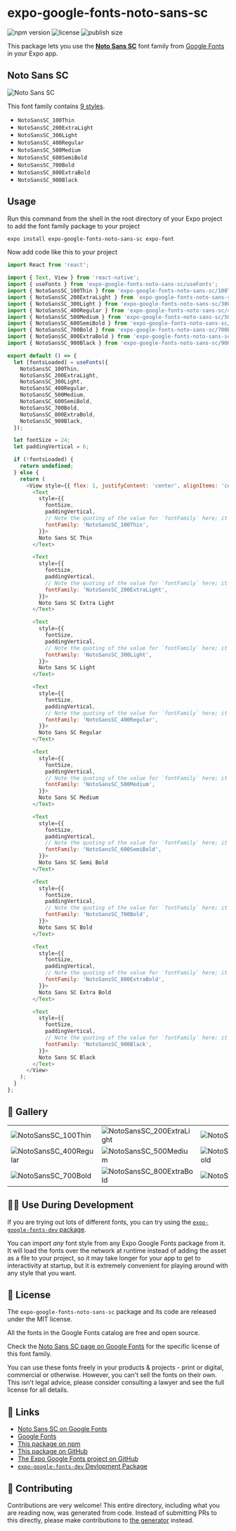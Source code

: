 # expo-google-fonts-noto-sans-sc

![npm version](https://flat.badgen.net/npm/v/expo-google-fonts-noto-sans-sc)
![license](https://flat.badgen.net/github/license/expo/google-fonts)
![publish size](https://flat.badgen.net/packagephobia/install/expo-google-fonts-noto-sans-sc)

This package lets you use the [**Noto Sans SC**](https://fonts.google.com/specimen/Noto+Sans+SC) font family from [Google Fonts](https://fonts.google.com/) in your Expo app.

## Noto Sans SC

![Noto Sans SC](./font-family.png)

This font family contains [9 styles](#-gallery).

- `NotoSansSC_100Thin`
- `NotoSansSC_200ExtraLight`
- `NotoSansSC_300Light`
- `NotoSansSC_400Regular`
- `NotoSansSC_500Medium`
- `NotoSansSC_600SemiBold`
- `NotoSansSC_700Bold`
- `NotoSansSC_800ExtraBold`
- `NotoSansSC_900Black`

## Usage

Run this command from the shell in the root directory of your Expo project to add the font family package to your project
```sh
expo install expo-google-fonts-noto-sans-sc expo-font
```

Now add code like this to your project
```js
import React from 'react';

import { Text, View } from 'react-native';
import { useFonts } from 'expo-google-fonts-noto-sans-sc/useFonts';
import { NotoSansSC_100Thin } from 'expo-google-fonts-noto-sans-sc/100Thin';
import { NotoSansSC_200ExtraLight } from 'expo-google-fonts-noto-sans-sc/200ExtraLight';
import { NotoSansSC_300Light } from 'expo-google-fonts-noto-sans-sc/300Light';
import { NotoSansSC_400Regular } from 'expo-google-fonts-noto-sans-sc/400Regular';
import { NotoSansSC_500Medium } from 'expo-google-fonts-noto-sans-sc/500Medium';
import { NotoSansSC_600SemiBold } from 'expo-google-fonts-noto-sans-sc/600SemiBold';
import { NotoSansSC_700Bold } from 'expo-google-fonts-noto-sans-sc/700Bold';
import { NotoSansSC_800ExtraBold } from 'expo-google-fonts-noto-sans-sc/800ExtraBold';
import { NotoSansSC_900Black } from 'expo-google-fonts-noto-sans-sc/900Black';

export default () => {
  let [fontsLoaded] = useFonts({
    NotoSansSC_100Thin,
    NotoSansSC_200ExtraLight,
    NotoSansSC_300Light,
    NotoSansSC_400Regular,
    NotoSansSC_500Medium,
    NotoSansSC_600SemiBold,
    NotoSansSC_700Bold,
    NotoSansSC_800ExtraBold,
    NotoSansSC_900Black,
  });

  let fontSize = 24;
  let paddingVertical = 6;

  if (!fontsLoaded) {
    return undefined;
  } else {
    return (
      <View style={{ flex: 1, justifyContent: 'center', alignItems: 'center' }}>
        <Text
          style={{
            fontSize,
            paddingVertical,
            // Note the quoting of the value for `fontFamily` here; it expects a string!
            fontFamily: 'NotoSansSC_100Thin',
          }}>
          Noto Sans SC Thin
        </Text>

        <Text
          style={{
            fontSize,
            paddingVertical,
            // Note the quoting of the value for `fontFamily` here; it expects a string!
            fontFamily: 'NotoSansSC_200ExtraLight',
          }}>
          Noto Sans SC Extra Light
        </Text>

        <Text
          style={{
            fontSize,
            paddingVertical,
            // Note the quoting of the value for `fontFamily` here; it expects a string!
            fontFamily: 'NotoSansSC_300Light',
          }}>
          Noto Sans SC Light
        </Text>

        <Text
          style={{
            fontSize,
            paddingVertical,
            // Note the quoting of the value for `fontFamily` here; it expects a string!
            fontFamily: 'NotoSansSC_400Regular',
          }}>
          Noto Sans SC Regular
        </Text>

        <Text
          style={{
            fontSize,
            paddingVertical,
            // Note the quoting of the value for `fontFamily` here; it expects a string!
            fontFamily: 'NotoSansSC_500Medium',
          }}>
          Noto Sans SC Medium
        </Text>

        <Text
          style={{
            fontSize,
            paddingVertical,
            // Note the quoting of the value for `fontFamily` here; it expects a string!
            fontFamily: 'NotoSansSC_600SemiBold',
          }}>
          Noto Sans SC Semi Bold
        </Text>

        <Text
          style={{
            fontSize,
            paddingVertical,
            // Note the quoting of the value for `fontFamily` here; it expects a string!
            fontFamily: 'NotoSansSC_700Bold',
          }}>
          Noto Sans SC Bold
        </Text>

        <Text
          style={{
            fontSize,
            paddingVertical,
            // Note the quoting of the value for `fontFamily` here; it expects a string!
            fontFamily: 'NotoSansSC_800ExtraBold',
          }}>
          Noto Sans SC Extra Bold
        </Text>

        <Text
          style={{
            fontSize,
            paddingVertical,
            // Note the quoting of the value for `fontFamily` here; it expects a string!
            fontFamily: 'NotoSansSC_900Black',
          }}>
          Noto Sans SC Black
        </Text>
      </View>
    );
  }
};

```

## 🔡 Gallery


||||
|-|-|-|
|![NotoSansSC_100Thin](.//100Thin/NotoSansSC_100Thin.ttf.png)|![NotoSansSC_200ExtraLight](.//200ExtraLight/NotoSansSC_200ExtraLight.ttf.png)|![NotoSansSC_300Light](.//300Light/NotoSansSC_300Light.ttf.png)||
|![NotoSansSC_400Regular](.//400Regular/NotoSansSC_400Regular.ttf.png)|![NotoSansSC_500Medium](.//500Medium/NotoSansSC_500Medium.ttf.png)|![NotoSansSC_600SemiBold](.//600SemiBold/NotoSansSC_600SemiBold.ttf.png)||
|![NotoSansSC_700Bold](.//700Bold/NotoSansSC_700Bold.ttf.png)|![NotoSansSC_800ExtraBold](.//800ExtraBold/NotoSansSC_800ExtraBold.ttf.png)|![NotoSansSC_900Black](.//900Black/NotoSansSC_900Black.ttf.png)||


## 👩‍💻 Use During Development

If you are trying out lots of different fonts, you can try using the [`expo-google-fonts-dev` package](https://github.com/freeboub/google-fonts/tree/master/font-packages/dev#readme).

You can import *any* font style from any Expo Google Fonts package from it. It will load the fonts
over the network at runtime instead of adding the asset as a file to your project, so it may take longer
for your app to get to interactivity at startup, but it is extremely convenient
for playing around with any style that you want.

## 📖 License

The `expo-google-fonts-noto-sans-sc` package and its code are released under the MIT license.

All the fonts in the Google Fonts catalog are free and open source.

Check the [Noto Sans SC page on Google Fonts](https://fonts.google.com/specimen/Noto+Sans+SC) for the specific license of this font family.

You can use these fonts freely in your products & projects - print or digital, commercial or otherwise. However, you can't sell the fonts on their own. This isn't legal advice, please consider consulting a lawyer and see the full license for all details.

## 🔗 Links

- [Noto Sans SC on Google Fonts](https://fonts.google.com/specimen/Noto+Sans+SC)
- [Google Fonts](https://fonts.google.com/)
- [This package on npm](https://www.npmjs.com/package/expo-google-fonts-noto-sans-sc)
- [This package on GitHub](https://github.com/freeboub/google-fonts/tree/master/font-packages/noto-sans-sc)
- [The Expo Google Fonts project on GitHub](https://github.com/freeboub/google-fonts)
- [`expo-google-fonts-dev` Devlopment Package](https://github.com/freeboub/google-fonts/tree/master/font-packages/dev)

## 🤝 Contributing

Contributions are very welcome! This entire directory, including what you are reading now, was generated from code. Instead of submitting PRs to this directly, please make contributions to [the generator](https://github.com/freeboub/google-fonts/tree/master/packages/generator) instead.
